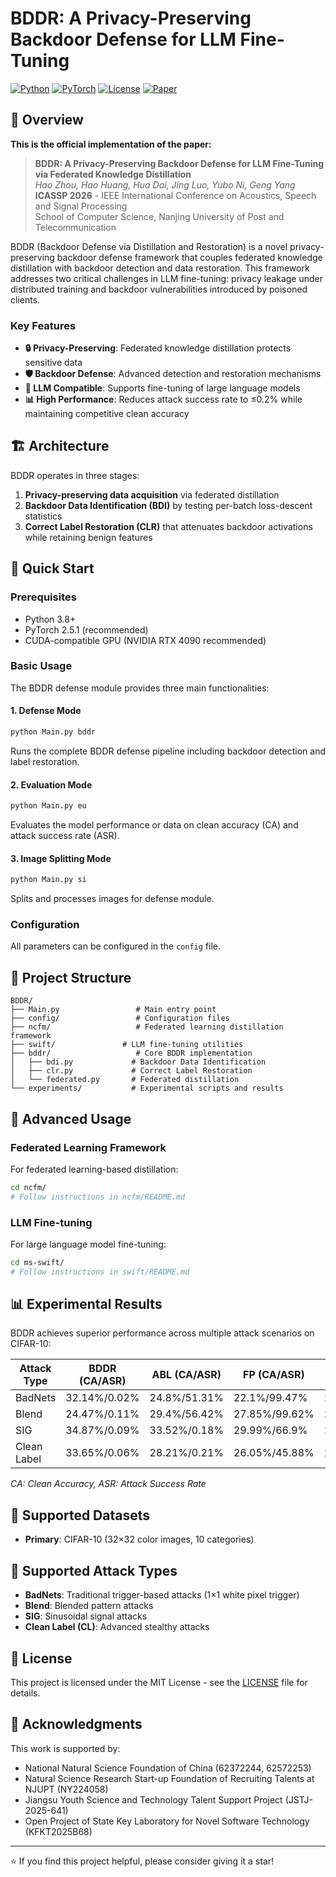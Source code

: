 # BDDR: A Privacy-Preserving Backdoor Defense for LLM Fine-Tuning

[![Python](https://img.shields.io/badge/Python-3.8+-blue.svg)](https://www.python.org/downloads/)
[![PyTorch](https://img.shields.io/badge/PyTorch-2.5.1-red.svg)](https://pytorch.org/)
[![License](https://img.shields.io/badge/License-MIT-green.svg)](LICENSE)
[![Paper](https://img.shields.io/badge/Paper-ICASSP%202026-orange.svg)](https://github.com/hao9619/BDDR)

## 📖 Overview

**This is the official implementation of the paper:**

> **BDDR: A Privacy-Preserving Backdoor Defense for LLM Fine-Tuning via Federated Knowledge Distillation**  
> *Hao Zhou, Hao Huang, Hua Dai, Jing Luo, Yubo Ni, Geng Yang*  
> **ICASSP 2026** - IEEE International Conference on Acoustics, Speech and Signal Processing  
> School of Computer Science, Nanjing University of Post and Telecommunication

BDDR (Backdoor Defense via Distillation and Restoration) is a novel privacy-preserving backdoor defense framework that couples federated knowledge distillation with backdoor detection and data restoration. This framework addresses two critical challenges in LLM fine-tuning: privacy leakage under distributed training and backdoor vulnerabilities introduced by poisoned clients.

### Key Features

- **🔒 Privacy-Preserving**: Federated knowledge distillation protects sensitive data
- **🛡️ Backdoor Defense**: Advanced detection and restoration mechanisms
- **🧠 LLM Compatible**: Supports fine-tuning of large language models
- **📊 High Performance**: Reduces attack success rate to ≤0.2% while maintaining competitive clean accuracy

## 🏗️ Architecture

BDDR operates in three stages:
1. **Privacy-preserving data acquisition** via federated distillation
2. **Backdoor Data Identification (BDI)** by testing per-batch loss-descent statistics
3. **Correct Label Restoration (CLR)** that attenuates backdoor activations while retaining benign features

## 🚀 Quick Start

### Prerequisites

- Python 3.8+
- PyTorch 2.5.1 (recommended)
- CUDA-compatible GPU (NVIDIA RTX 4090 recommended)

### Basic Usage

The BDDR defense module provides three main functionalities:

#### 1. Defense Mode
```bash
python Main.py bddr
```
Runs the complete BDDR defense pipeline including backdoor detection and label restoration.

#### 2. Evaluation Mode
```bash
python Main.py eu
```
Evaluates the model performance or data on clean accuracy (CA) and attack success rate (ASR).

#### 3. Image Splitting Mode
```bash
python Main.py si
```
Splits and processes images for defense module.

### Configuration

All parameters can be configured in the `config` file. 

## 📁 Project Structure

```
BDDR/
├── Main.py                 # Main entry point
├── config/                 # Configuration files
├── ncfm/                   # Federated learning distillation framework
├── swift/               # LLM fine-tuning utilities
├── bddr/                   # Core BDDR implementation
│   ├── bdi.py             # Backdoor Data Identification
│   ├── clr.py             # Correct Label Restoration
│   └── federated.py       # Federated distillation
└── experiments/           # Experimental scripts and results
```

## 🔬 Advanced Usage

### Federated Learning Framework

For federated learning-based distillation:

```bash
cd ncfm/
# Follow instructions in ncfm/README.md
```

### LLM Fine-tuning

For large language model fine-tuning:

```bash
cd ms-swift/
# Follow instructions in swift/README.md
```

## 📊 Experimental Results

BDDR achieves superior performance across multiple attack scenarios on CIFAR-10:

| Attack Type | BDDR (CA/ASR) | ABL (CA/ASR) | FP (CA/ASR) | MCR (CA/ASR) | NAD (CA/ASR) |
|-------------|---------------|--------------|-------------|--------------|--------------|
| BadNets     | 32.14%/0.02%  | 24.8%/51.31% | 22.1%/99.47% | 18.97%/52.86% | 20.7%/50.03% |
| Blend       | 24.47%/0.11%  | 29.4%/56.42% | 27.85%/99.62% | 22%/60.98% | 30%/10.76% |
| SIG         | 34.87%/0.09%  | 33.52%/0.18% | 29.99%/66.9% | 26.06%/0.1% | 30.67%/0.09% |
| Clean Label | 33.65%/0.06%  | 28.21%/0.21% | 26.05%/45.88% | 20.17%/1.44% | 22.54%/1.9% |

*CA: Clean Accuracy, ASR: Attack Success Rate*

## 🎯 Supported Datasets

- **Primary**: CIFAR-10 (32×32 color images, 10 categories)

## 🔧 Supported Attack Types

- **BadNets**: Traditional trigger-based attacks (1×1 white pixel trigger)
- **Blend**: Blended pattern attacks  
- **SIG**: Sinusoidal signal attacks
- **Clean Label (CL)**: Advanced stealthy attacks


## 📄 License

This project is licensed under the MIT License - see the [LICENSE](LICENSE) file for details.

## 🙏 Acknowledgments

This work is supported by:
- National Natural Science Foundation of China (62372244, 62572253)
- Natural Science Research Start-up Foundation of Recruiting Talents at NJUPT (NY224058)
- Jiangsu Youth Science and Technology Talent Support Project (JSTJ-2025-641)
- Open Project of State Key Laboratory for Novel Software Technology (KFKT2025B68)

---

⭐ If you find this project helpful, please consider giving it a star!